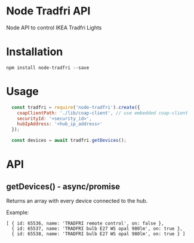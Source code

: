 # Node Tradfri API

Node API to control IKEA Tradfri Lights

# Installation

`npm install node-tradfri --save`

# Usage
```javascript
  const tradfri = require('node-tradfri').create({
    coapClientPath: './lib/coap-client', // use embedded coap-client
    securityId: '<security_id>',
    hubIpAddress: '<hub_ip_address>'
  });

  const devices = await tradfri.getDevices();
```

# API
## getDevices() - async/promise
Returns an array with every device connected to the hub.

Example:
```
[ { id: 65536, name: 'TRADFRI remote control', on: false },
  { id: 65537, name: 'TRADFRI bulb E27 WS opal 980lm', on: true },
  { id: 65538, name: 'TRADFRI bulb E27 WS opal 980lm', on: true } ]
```

